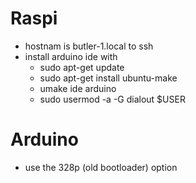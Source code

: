 # Raspi
- hostnam is butler-1.local to ssh
- install arduino ide with
  - sudo apt-get update
  - sudo apt-get install ubuntu-make
  - umake ide arduino
  - sudo usermod -a -G dialout $USER
  
# Arduino
- use the 328p (old bootloader) option
